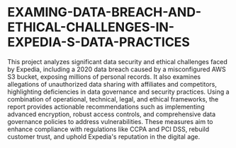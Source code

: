 # EXAMING-DATA-BREACH-AND-ETHICAL-CHALLENGES-IN-EXPEDIA-S-DATA-PRACTICES

This project analyzes significant data security and ethical challenges faced by Expedia, including a 2020 data breach caused by a misconfigured AWS S3 bucket, exposing millions of personal records. It also examines allegations of unauthorized data sharing with affiliates and competitors, highlighting deficiencies in data governance and security practices. Using a combination of operational, technical, legal, and ethical frameworks, the report provides actionable recommendations such as implementing advanced encryption, robust access controls, and comprehensive data governance policies to address vulnerabilities. These measures aim to enhance compliance with regulations like CCPA and PCI DSS, rebuild customer trust, and uphold Expedia's reputation in the digital age.
